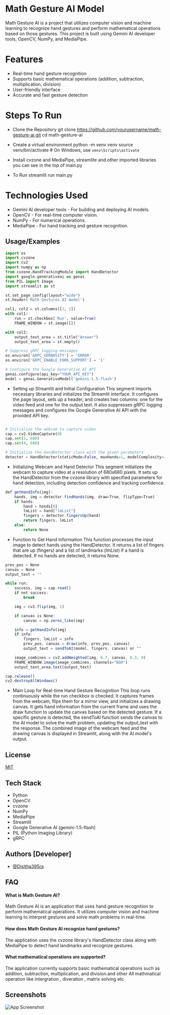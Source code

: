 
# Math Gesture AI Model

Math Gesture AI is a project that utilizes computer vision and machine learning to recognize hand gestures and perform mathematical operations based on those gestures. This project is built using Gemini AI developer tools, OpenCV, NumPy, and MediaPipe.

# Features
- Real-time hand gesture recognition
- Supports basic mathematical operations (addition, subtraction, multiplication, division)
- User-friendly interface
- Accurate and fast gesture detection


# Steps To Run

- Clone the Repository
	git clone https://github.com/yourusername/math-gesture-ai.git
	cd math-gesture-ai

- Create a virtual environment
	python -m venv venv
	source venv/bin/activate  # On Windows, use `venv\Scripts\activate`

- Install cvzone and MediaPipe, streamlite and other imported libraries you can see in the top of main.py

- To Run 
	streamlit run main.py

# Technologies Used
- Gemini AI developer tools - For building and 		deploying AI models.
- OpenCV - For real-time computer vision.
- NumPy - For numerical operations.
- MediaPipe - For hand tracking and gesture 		recognition.

## Usage/Examples

```python
import os
import cvzone
import cv2
import numpy as np
from cvzone.HandTrackingModule import HandDetector
import google.generativeai as genai
from PIL import Image
import streamlit as st

st.set_page_config(layout="wide")
st.header('Math Gestures AI model')

col1, col2 = st.columns([2, 1])
with col1:
    run = st.checkbox('Run', value=True)
    FRAME_WINDOW = st.image([])

with col2:
    output_text_area = st.title("Answer")
    output_text_area = st.empty()

# Suppress gRPC logging messages
os.environ['GRPC_VERBOSITY'] = 'ERROR'
os.environ['GRPC_ENABLE_FORK_SUPPORT'] = '1'

# Configure the Google Generative AI API
genai.configure(api_key="YOUR_API_KEY")
model = genai.GenerativeModel('gemini-1.5-flash')

```
- Setting up Streamlit and Initial Configuration
This segment imports necessary libraries and initializes the Streamlit interface.
It configures the page layout, sets up a header, and creates two columns: one for the video feed and one for the output text.
It also suppresses gRPC logging messages and configures the Google Generative AI API with the provided API key.

```python

# Initialize the webcam to capture video
cap = cv2.VideoCapture(0)
cap.set(3, 680)
cap.set(4, 680)

# Initialize the HandDetector class with the given parameters
detector = HandDetector(staticMode=False, maxHands=1, modelComplexity=1, detectionCon=0.7, minTrackCon=0.5)

```
- Initializing Webcam and Hand Detector
This segment initializes the webcam to capture video at a resolution of 680x680 pixels.
It sets up the HandDetector from the cvzone library with specified parameters for hand detection, including detection confidence and tracking confidence.

```javascript
def getHandInfo(img):
    hands, img = detector.findHands(img, draw=True, flipType=True)
    if hands:
        hand = hands[0]
        lmList = hand["lmList"]
        fingers = detector.fingersUp(hand)
        return fingers, lmList
    else:
        return None

```
- Function to Get Hand Information
This function processes the input image to detect hands using the HandDetector.
It returns a list of fingers that are up (fingers) and a list of landmarks (lmList) if a hand is detected.
If no hands are detected, it returns None.

```javascript
prev_pos = None
canvas = None
output_text = ""

while run:
    success, img = cap.read()
    if not success:
        break

    img = cv2.flip(img, 1)

    if canvas is None:
        canvas = np.zeros_like(img)

    info = getHandInfo(img)
    if info:
        fingers, lmList = info
        prev_pos, canvas = draw(info, prev_pos, canvas)
        output_text = sendToAI(model, fingers, canvas) or ""  

    image_combines = cv2.addWeighted(img, 0.7, canvas, 0.3, 0)
    FRAME_WINDOW.image(image_combines, channels="BGR")
    output_text_area.text(output_text)

cap.release()
cv2.destroyAllWindows()

```
- Main Loop for Real-time Hand Gesture Recognition
This loop runs continuously while the run checkbox is checked.
It captures frames from the webcam, flips them for a mirror view, and initializes a drawing canvas.
It gets hand information from the current frame and uses the draw function to update the canvas based on the detected gesture.
If a specific gesture is detected, the sendToAI function sends the canvas to the AI model to solve the math problem, updating the output_text with the response.
The combined image of the webcam feed and the drawing canvas is displayed in Streamlit, along with the AI model's output.



## License

[MIT](https://choosealicense.com/licenses/mit/)


## Tech Stack

* Python
* OpenCV
* cvzone
* NumPy
* MediaPipe
* Streamlit
* Google Generative AI (gemini-1.5-flash)
* PIL (Python Imaging Library)
* gRPC


## Authors [Developer]
- [@Disitha395ra](https://github.com/Disitha395ra)


## FAQ

#### What is Math Gesture AI?

Math Gesture AI is an application that uses hand gesture recognition to perform mathematical operations. It utilizes computer vision and machine learning to interpret gestures and solve math problems in real-time.

####  How does Math Gesture AI recognize hand gestures?

The application uses the cvzone library's HandDetector class along with MediaPipe to detect hand landmarks and recognize gestures.

#### What mathematical operations are supported?

The application currently supports basic mathematical operations such as addition, subtraction, multiplication, and division.and other All mathmatical operation like intergration , diveration , matrix solving etc


## Screenshots

![App Screenshot](https://via.placeholder.com/468x300?text=App+Screenshot+Here)


